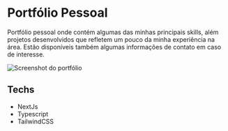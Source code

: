 # Portfólio Pessoal

Portfólio pessoal onde contém algumas das minhas principais skills, além projetos desenvolvidos que refletem um pouco da minha experiência na área. Estão disponíveis também algumas informações de contato em caso de interesse.

![Screenshot do portfólio](https://ik.imagekit.io/jayllson/portfolio-screenshot_sq5Cqo5-d.png)

## Techs

- NextJs
- Typescript
- TailwindCSS
